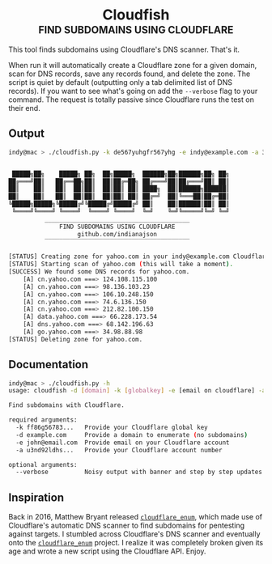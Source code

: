 <h1 align="center">Cloudfish<br>
  <sup><sub>FIND SUBDOMAINS USING CLOUDFLARE</sub></sup><br></h1>
  
This tool finds subdomains using Cloudflare's DNS scanner. That's it. 

When run it will automatically create a Cloudflare zone for a given domain, scan for DNS records, save any records found, and delete the zone. The script is quiet by default (outputting only a tab delimited list of DNS records). If you want to see what's going on add the `--verbose` flag to your command. The request is totally passive since Cloudflare runs the test on their end. 

## Output

```sh
indy@mac > ./cloudfish.py -k de567yuhgfr567yhg -e indy@example.com -a 3456ygfe3456ygf -d yahoo.com --verbose


 █████╗██╗    █████╗ ██╗  ██╗█████╗  ██████╗██╗██████╗██╗ ██╗
██╔═══╝██║   ██╔══██╗██║  ██║██╔═██╗ ██╔═══╝██║██╔═══╝██║ ██║
██║    ██║   ██║  ██║██║  ██║██║ ██║ ████╗  ██║██████╗██████║
██║    ██║   ██║  ██║██║  ██║██║ ██║ ██╔═╝  ██║╚═══██║██╔═██║
╚█████╗█████╗╚█████╔╝╚█████╔╝█████╔╝ ██║    ██║██████║██║ ██║
 ╚════╝╚════╝ ╚════╝  ╚════╝ ╚════╝  ╚═╝    ╚═╝╚═════╝╚═╝ ╚═╝
          ________________________________________
              FIND SUBDOMAINS USING CLOUDFLARE
                   github.com/indianajson
          ‾‾‾‾‾‾‾‾‾‾‾‾‾‾‾‾‾‾‾‾‾‾‾‾‾‾‾‾‾‾‾‾‾‾‾‾‾‾‾‾
          
[STATUS] Creating zone for yahoo.com in your indy@example.com Cloudflare account.
[STATUS] Starting scan of yahoo.com (this will take a moment).
[SUCCESS] We found some DNS records for yahoo.com.
	[A] cn.yahoo.com ===> 124.108.115.100
	[A] cn.yahoo.com ===> 98.136.103.23
	[A] cn.yahoo.com ===> 106.10.248.150
	[A] cn.yahoo.com ===> 74.6.136.150
	[A] cn.yahoo.com ===> 212.82.100.150
	[A] data.yahoo.com ===> 66.228.173.54
	[A] dns.yahoo.com ===> 68.142.196.63
	[A] go.yahoo.com ===> 34.98.88.98
[STATUS] Deleting zone for yahoo.com.
```

## Documentation

```sh
indy@mac > ./cloudfish.py -h     
usage: cloudfish -d [domain] -k [globalkey] -e [email on cloudflare] -a [cloudflare account number]

Find subdomains with Cloudflare.

required arguments:
  -k ff86g56783...   Provide your Cloudflare global key
  -d example.com     Provide a domain to enumerate (no subdomains)
  -e john@email.com  Provide email on your Cloudflare account
  -a u3nd92ldhs...   Provide your Cloudflare account number

optional arguments:
  --verbose          Noisy output with banner and step by step updates
```

## Inspiration
Back in 2016, Matthew Bryant released [`cloudflare_enum`](https://github.com/mandatoryprogrammer/cloudflare_enum/), which made use of Cloudflare's automatic DNS scanner to find subdomains for pentesting against targets. I stumbled across Cloudflare's DNS scanner and eventually onto the [`cloudflare_enum`](https://github.com/mandatoryprogrammer/cloudflare_enum/) project. I realize it was completely broken given its age and wrote a new script using the Cloudflare API. Enjoy.  
